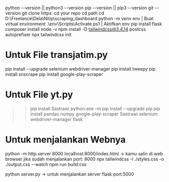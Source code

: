 python --version || python3 --version
pip --version || pip3 --version
git --version
git clone https:
cd your repo
cd path
cd D:\Freelance\Dela\Nitip\scraping_dashboard
python -m venv env | Buat virtual environment
.\env\Scripts\Activate.ps1 | Aktifkan env
pip install flask
composer install
node -v
npm install -D tailwindcss@3.4.14 postcss autoprefixer
npx tailwindcss init

# Untuk File transjatim.py
pip install --upgrade selenium webdriver-manager
pip install tweepy
pip install snscrape
pip install google-play-scraper

# Untuk File yt.py
>> pip install Sastrawi 
python.exe -m pip install --upgrade pip
pip install pandas numpy google-play-scraper Sastrawi selenium webdriver-manager flask

# Untuk menjalankan Webnya                                                                                                   
python -m http.server 8000
localhost:8000/index.html  -> kamu salin di web browser jika sudah menjalankan port: 8000
npx tailwindcss -i ./styles.css -o ./output.css --watch
npm run build:css

python server.py -> untuk menjalankan server flask port:5000                                                           



